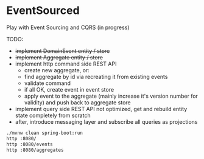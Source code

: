 # EventSourced
Play with Event Sourcing and CQRS (in progress)

TODO:

- ~~implement DomainEvent entity / store~~
- ~~implement Aggregate entity / store~~
- implement http command side REST API
  - create new aggregate, or:
  - find aggregate by id via recreating it from existing events
  - validate command
  - if all OK, create event in event store
  - apply event to the aggregate (mainly increase it's version number for validity) and push back to aggregate store
- implement query side REST API not optimized, get and rebuild entity state completely from scratch
- after, introduce messaging layer and subscribe all queries as projections

```bash
./mvnw clean spring-boot:run
http :8080/
http :8080/events
http :8080/aggregates
```
